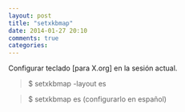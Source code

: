 ```yaml
---
layout: post
title: "setxkbmap"
date: 2014-01-27 20:10
comments: true
categories: 
---
```

Configurar teclado [para X.org] en la sesión actual.

>$ setxkbmap -layout es

>$ setxkbmap es (configurarlo en español)

